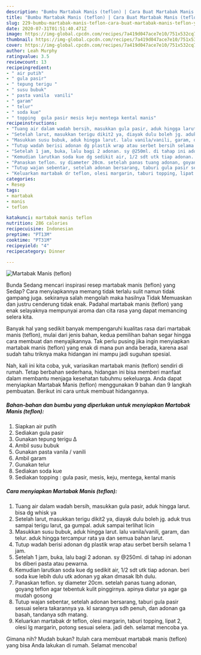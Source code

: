 ```yaml
---
description: "Bumbu Martabak Manis (teflon) | Cara Buat Martabak Manis (teflon) Yang Bikin Ngiler"
title: "Bumbu Martabak Manis (teflon) | Cara Buat Martabak Manis (teflon) Yang Bikin Ngiler"
slug: 229-bumbu-martabak-manis-teflon-cara-buat-martabak-manis-teflon-yang-bikin-ngiler
date: 2020-07-31T01:51:40.471Z
image: https://img-global.cpcdn.com/recipes/7a419d047ace7e10/751x532cq70/martabak-manis-teflon-foto-resep-utama.jpg
thumbnail: https://img-global.cpcdn.com/recipes/7a419d047ace7e10/751x532cq70/martabak-manis-teflon-foto-resep-utama.jpg
cover: https://img-global.cpcdn.com/recipes/7a419d047ace7e10/751x532cq70/martabak-manis-teflon-foto-resep-utama.jpg
author: Leah Murphy
ratingvalue: 3.5
reviewcount: 13
recipeingredient:
- " air putih"
- " gula pasir"
- " tepung terigu "
- " susu bubuk"
- " pasta vanila  vanili"
- " garam"
- " telur"
- " soda kue"
- " topping  gula pasir mesis keju mentega kental manis"
recipeinstructions:
- "Tuang air dalam wadah bersih, masukkan gula pasir, aduk hingga larut. bisa dg whisk ya"
- "Setelah larut, masukkan terigu dikit2 ya, diayak dulu boleh jg. aduk trus sampai terigu larut, ga gumpal. aduk sampai terlihat licin"
- "Masukkan susu bubuk, aduk hingga larut. lalu vanila/vanili, garam, dan telur. aduk hingga tercampur rata ya dan semua bahan larut."
- "Tutup wadah berisi adonan dg plastik wrap atau serbet bersih selama 1 jam."
- "Setelah 1 jam, buka, lalu bagi 2 adonan. sy @250ml. di tahap ini adonan bs diberi pasta atau pewarna."
- "Kemudian larutkan soda kue dg sedikit air, 1/2 sdt utk tiap adonan. beri soda kue lebih dulu utk adonan yg akan dmasak lbh dulu."
- "Panaskan teflon. sy diameter 20cm. setelah panas tuang adonan, goyang teflon agar tebentuk kulit pinggirnya. apinya diatur ya agar ga mudah gosong"
- "Tutup wajan sebentar, setelah adonan bersarang, taburi gula pasir sesuai selera takarannya ya. kl sarangnya sdh penuh, dan adonan ga basah, tandanya sdh matang."
- "Keluarkan martabak dr teflon, olesi margarin, taburi topping, lipat 2, olesi lg margarin, potong sesuai selera. jadi deh. selamat mencoba ya."
categories:
- Resep
tags:
- martabak
- manis
- teflon

katakunci: martabak manis teflon 
nutrition: 286 calories
recipecuisine: Indonesian
preptime: "PT13M"
cooktime: "PT31M"
recipeyield: "4"
recipecategory: Dinner

---
```



![Martabak Manis (teflon)](https://img-global.cpcdn.com/recipes/7a419d047ace7e10/751x532cq70/martabak-manis-teflon-foto-resep-utama.jpg)

Bunda Sedang mencari inspirasi resep martabak manis (teflon) yang Sedap? Cara menyiapkannya memang tidak terlalu sulit namun tidak gampang juga. sekiranya salah mengolah maka hasilnya Tidak Memuaskan dan justru cenderung tidak enak. Padahal martabak manis (teflon) yang enak selayaknya mempunyai aroma dan cita rasa yang dapat memancing selera kita.



Banyak hal yang sedikit banyak mempengaruhi kualitas rasa dari martabak manis (teflon), mulai dari jenis bahan, kedua pemilihan bahan segar hingga cara membuat dan menyajikannya. Tak perlu pusing jika ingin menyiapkan martabak manis (teflon) yang enak di mana pun anda berada, karena asal sudah tahu triknya maka hidangan ini mampu jadi suguhan spesial.


Nah, kali ini kita coba, yuk, variasikan martabak manis (teflon) sendiri di rumah. Tetap berbahan sederhana, hidangan ini bisa memberi manfaat dalam membantu menjaga kesehatan tubuhmu sekeluarga. Anda dapat menyiapkan Martabak Manis (teflon) menggunakan 9 bahan dan 9 langkah pembuatan. Berikut ini cara untuk membuat hidangannya.

<!--inarticleads1-->

##### Bahan-bahan dan bumbu yang diperlukan untuk menyiapkan Martabak Manis (teflon):

1. Siapkan  air putih
1. Sediakan  gula pasir
1. Gunakan  tepung terigu ∆
1. Ambil  susu bubuk
1. Gunakan  pasta vanila / vanili
1. Ambil  garam
1. Gunakan  telur
1. Sediakan  soda kue
1. Sediakan  topping : gula pasir, mesis, keju, mentega, kental manis




<!--inarticleads2-->

##### Cara menyiapkan Martabak Manis (teflon):

1. Tuang air dalam wadah bersih, masukkan gula pasir, aduk hingga larut. bisa dg whisk ya
1. Setelah larut, masukkan terigu dikit2 ya, diayak dulu boleh jg. aduk trus sampai terigu larut, ga gumpal. aduk sampai terlihat licin
1. Masukkan susu bubuk, aduk hingga larut. lalu vanila/vanili, garam, dan telur. aduk hingga tercampur rata ya dan semua bahan larut.
1. Tutup wadah berisi adonan dg plastik wrap atau serbet bersih selama 1 jam.
1. Setelah 1 jam, buka, lalu bagi 2 adonan. sy @250ml. di tahap ini adonan bs diberi pasta atau pewarna.
1. Kemudian larutkan soda kue dg sedikit air, 1/2 sdt utk tiap adonan. beri soda kue lebih dulu utk adonan yg akan dmasak lbh dulu.
1. Panaskan teflon. sy diameter 20cm. setelah panas tuang adonan, goyang teflon agar tebentuk kulit pinggirnya. apinya diatur ya agar ga mudah gosong
1. Tutup wajan sebentar, setelah adonan bersarang, taburi gula pasir sesuai selera takarannya ya. kl sarangnya sdh penuh, dan adonan ga basah, tandanya sdh matang.
1. Keluarkan martabak dr teflon, olesi margarin, taburi topping, lipat 2, olesi lg margarin, potong sesuai selera. jadi deh. selamat mencoba ya.




Gimana nih? Mudah bukan? Itulah cara membuat martabak manis (teflon) yang bisa Anda lakukan di rumah. Selamat mencoba!
